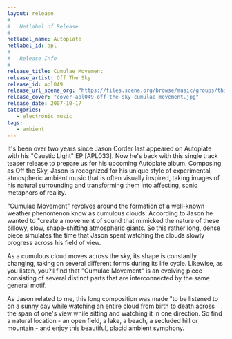 ```yaml
---
layout: release
#
#   Netlabel of Release
#
netlabel_name: Autoplate
netlabel_id: apl
#
#   Release Info
#
release_title: Cumulae Movement
release_artist: Off The Sky
release_id: apl049
release_url_scene_org: "https://files.scene.org/browse/music/groups/thinner/autoplate/zip/"
release_cover: "cover-apl049-off-the-sky-cumulae-movement.jpg"
release_date: 2007-10-17
categories:
   - electronic music
tags:
   - ambient
---
```

It's been over two years since Jason Corder last appeared on Autoplate with 
his "Caustic Light" EP [APL033].  Now he's back with this single track teaser 
release to prepare us for his upcoming Autoplate album.  Composing as Off the 
Sky, Jason is recognized for his unique style of experimental, atmospheric 
ambient music that is often visually inspired,  taking images of his natural 
surrounding and transforming them into affecting, sonic metaphors of reality.

"Cumulae Movement"  revolves around the formation of a well-known weather 
phenomenon  know as cumulous clouds.  According to Jason he wanted to "create a 
movement of sound that mimicked the nature of these billowy, slow, 
shape-shifting atmospheric giants. So this rather long, dense piece simulates 
the time that Jason spent watching the clouds slowly progress across his field 
of view.

As a cumulous cloud moves across the sky, its shape is constantly changing, 
taking on several different forms during its life cycle.   Likewise, as you 
listen, you?ll find that "Cumulae Movement" is an evolving piece consisting of 
several distinct parts that are interconnected by the same general motif.

As Jason related to me, this long composition was made "to be listened to on a 
sunny day while watching an entire cloud from birth to death across the span of 
one's view while sitting and watching it in one direction.  So find a natural 
location - an open field, a lake, a beach, a secluded hill or mountain - and 
enjoy this beautiful, placid ambient symphony. 
